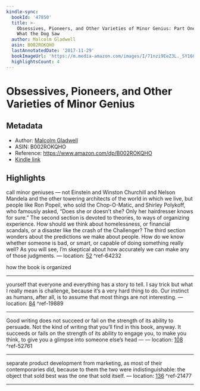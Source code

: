 ```yaml
---
kindle-sync:
  bookId: '47850'
  title: >-
    Obsessives, Pioneers, and Other Varieties of Minor Genius: Part One from
    What the Dog Saw
  author: Malcolm Gladwell
  asin: B002ROKQHO
  lastAnnotatedDate: '2017-11-29'
  bookImageUrl: 'https://m.media-amazon.com/images/I/71nzi9EeZ3L._SY160.jpg'
  highlightsCount: 4
---
```

# Obsessives, Pioneers, and Other Varieties of Minor Genius
## Metadata
* Author: [Malcolm Gladwell](https://www.amazon.com/Malcolm-Gladwell/e/B000APOE98/ref=dp_byline_cont_ebooks_1)
* ASIN: B002ROKQHO
* Reference: https://www.amazon.com/dp/B002ROKQHO
* [Kindle link](kindle://book?action=open&asin=B002ROKQHO)

## Highlights
call minor geniuses — not Einstein and Winston Churchill and Nelson Mandela and the other towering architects of the world in which we live, but people like Ron Popeil, who sold the Chop-O-Matic, and Shirley Polykoff, who famously asked, “Does she or doesn’t she? Only her hairdresser knows for sure.” The second section is devoted to theories, to ways of organizing experience. How should we think about homelessness, or financial scandals, or a disaster like the crash of the Challenger? The third section wonders about the predictions we make about people. How do we know whether someone is bad, or smart, or capable of doing something really well? As you will see, I’m skeptical about how accurately we can make any of those judgments. — location: [52](kindle://book?action=open&asin=B002ROKQHO&location=52) ^ref-64232

how the book is organized

---
yourself that everyone and everything has a story to tell. I say trick but what I really mean is challenge, because it’s a very hard thing to do. Our instinct as humans, after all, is to assume that most things are not interesting. — location: [84](kindle://book?action=open&asin=B002ROKQHO&location=84) ^ref-19889

---
Good writing does not succeed or fail on the strength of its ability to persuade. Not the kind of writing that you’ll find in this book, anyway. It succeeds or fails on the strength of its ability to engage you, to make you think, to give you a glimpse into someone else’s head — — location: [108](kindle://book?action=open&asin=B002ROKQHO&location=108) ^ref-52761

---
separate product development from marketing, as most of their contemporaries did, because to them the two were indistinguishable: the object that sold best was the one that sold itself. — location: [136](kindle://book?action=open&asin=B002ROKQHO&location=136) ^ref-21477

---
